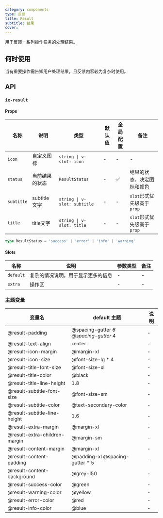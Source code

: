 ```yaml
---
category: components
type: 反馈
title: Result
subtitle: 结果
cover:
---
```


用于反馈一系列操作任务的处理结果。

## 何时使用

当有重要操作需告知用户处理结果，且反馈内容较为复杂时使用。

## API

### `ix-result`

#### Props

| 名称 | 说明 | 类型  | 默认值 | 全局配置 | 备注 |
| --- | --- | --- | --- | --- | --- |
| `icon` | 自定义图标 | `string \| v-slot: icon` | - | - | - |
| `status` | 当前结果的状态 | `ResultStatus` | - | ✅ | 结果的状态，决定图标和颜色 |
| `subtitle` | subtitle 文字 | `string \| v-slot: subtitle` | - | - | `slot`形式优先级高于`prop` |
| `title` | title文字 | `string \| v-slot: title` | - | - | `slot`形式优先级高于`prop` |

```typescript
type ResultStatus = 'success' | 'error' | 'info' | 'warning'
```

#### Slots

| 名称 | 说明 | 参数类型 | 备注 |
| --- | --- | --- | --- |
| `default` | 复杂的情况说明，用于显示更多的信息 | - | - |
| `extra` | 操作区 | - | - |

### 主题变量

| 变量名 | default 主题| 说明 |
| --- | --- | --- |
| @result-padding | @spacing-gutter *6 @spacing-gutter* 4 | - |
| @result-text-align | `center` | - |
| @result-icon-margin | @margin-xl | - |
| @result-icon-size | @font-size-lg * 4 | - |
| @result-title-font-size | @font-size-xl | - |
| @result-title-color | @black | - |
| @result-title-line-height | 1.8 | - |
| @result-subtitle-font-size | @font-size-sm | - |
| @result-subtitle-color | @text-secondary-color | - |
| @result-subtitle-line-height | 1.6 | - |
| @result-extra-margin | @margin-xl | - |
| @result-extra-children-margin | @margin-sm | - |
| @result-content-margin | @margin-xl | - |
| @result-content-padding | @padding-xl @spacing-gutter * 5 | - |
| @result-content-background | @grey-l50 | - |
| @result-success-color | @green | - |
| @result-warning-color | @yellow | - |
| @result-error-color | @red | - |
| @result-info-color | @blue | - |
